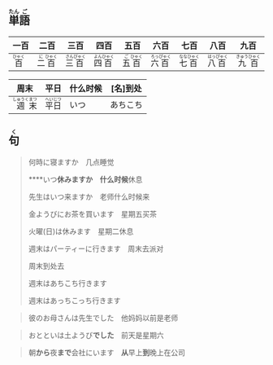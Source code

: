 ## <ruby>単<rt>たん</rt>語<rt>ご</rt></ruby>

| 一百                                    | 二百                                                         | 三百                                          | 四百                                                         | 五百                                                         | 六百                                                         | 七百                                                         | 八百                                                         | 九百                                                         |
| --------------------------------------- | ------------------------------------------------------------ | --------------------------------------------- | ------------------------------------------------------------ | ------------------------------------------------------------ | ------------------------------------------------------------ | ------------------------------------------------------------ | ------------------------------------------------------------ | ------------------------------------------------------------ |
| <ruby>百<rt>ひゃく</rt></ruby> | <ruby>二<rt>に</rt>百<rt>ひゃく</rt></ruby> | <ruby>三<rt>さん</rt>百<rt>びゃく</rt></ruby> | <ruby>四<rt>よん</rt>百<rt>ひゃく</rt></ruby> | <ruby>五<rt>ご</rt>百<rt>ひゃく</rt></ruby> | <ruby>六<rt>ろっ</rt>百<rt>ぴゃく</rt></ruby> | <ruby>七<rt>なな</rt>百<rt>ひゃく</rt></ruby> | <ruby>八<rt>はっ</rt>百<rt>ぴゃく</rt></ruby> | <ruby>九<rt>きゅう</rt>百<rt>ひゃく</rt></ruby> |

| 周末                                            | 平日                                        | 什么时候 | [名]到处 |
| ----------------------------------------------- | ------------------------------------------- | -------- | -------- |
| <ruby>週<rt>しゅうく</rt>末<rt>まつ</rt></ruby> | <ruby>平<rt>へい</rt>日<rt>じつ</rt></ruby> | いつ     | あちこち |

## <ruby>句<rt>く</rt></ruby>

> 何時に寝ますか　几点睡觉
>
> ****いつ**休みますか　什么时候**休息
>
> 先生はいつ来ますか　老师什么时候来
>
> 金ようびにお茶を買います　星期五买茶
>
> 火曜(日)は休みます　星期二休息
>
> 週末はパーティーに行きます　周末去派对
>
> 周末到处去
>
> 週末はあちこち行きます
>
> 週末はあっちこっち行きます

> 彼のお母さんは先生でした　他妈妈以前是老师
> 

> おとといは土ようび**でした**　前天是星期六
> 

> 朝**から**夜**まで**会社にいます　**从**早上**到**晚上在公司